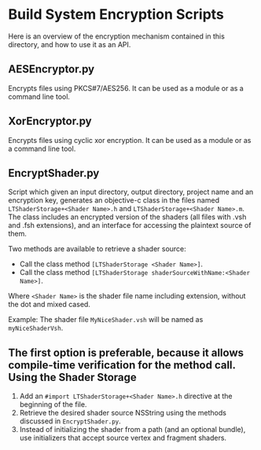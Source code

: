 Build System Encryption Scripts
===============================

Here is an overview of the encryption mechanism contained in this directory, and how to use it as an API.

AESEncryptor.py
---------------

Encrypts files using PKCS#7/AES256. It can be used as a module or as a command line tool.

XorEncryptor.py
---------------

Encrypts files using cyclic xor encryption. It can be used as a module or as a command line tool.

EncryptShader.py
-----------------

Script which given an input directory, output directory, project name and an encryption key, generates an objective-c class in the files named `LTShaderStorage+<Shader Name>.h` and `LTShaderStorage+<Shader Name>.m`. The class includes an encrypted version of the shaders (all files with .vsh and .fsh extensions), and an interface for accessing the plaintext source of them.

Two methods are available to retrieve a shader source:

- Call the class method `[LTShaderStorage <Shader Name>]`.
- Call the class method `[LTShaderStorage shaderSourceWithName:<Shader Name>]`.

Where `<Shader Name>` is the shader file name including extension, without the dot and mixed cased.

Example:
The shader file `MyNiceShader.vsh` will be named as `myNiceShaderVsh`.

The first option is preferable, because it allows compile-time verification for the method call.
Using the Shader Storage
------------------------

1. Add an `#import LTShaderStorage+<Shader Name>.h` directive at the beginning of the file.
2. Retrieve the desired shader source NSString using the methods discussed in `EncryptShader.py`.
3. Instead of initializing the shader from a path (and an optional bundle), use initializers that accept source vertex and fragment shaders.

